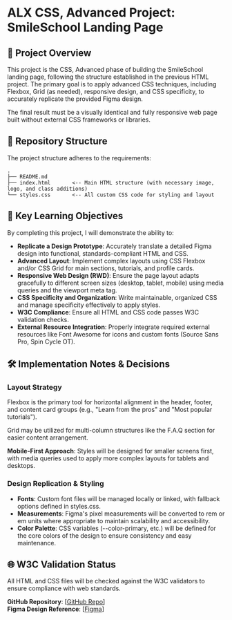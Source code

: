 # ALX CSS, Advanced Project: SmileSchool Landing Page

## 🎯 Project Overview

This project is the CSS, Advanced phase of building the SmileSchool landing page, following the structure established in the previous HTML project. The primary goal is to apply advanced CSS techniques, including Flexbox, Grid (as needed), responsive design, and CSS specificity, to accurately replicate the provided Figma design.

The final result must be a visually identical and fully responsive web page built without external CSS frameworks or libraries.

## 📁 Repository Structure

The project structure adheres to the requirements:

```
.
├── README.md
├── index.html       <-- Main HTML structure (with necessary image, logo, and class additions)
└── styles.css       <-- All custom CSS code for styling and layout
```

## 🚀 Key Learning Objectives

By completing this project, I will demonstrate the ability to:

- **Replicate a Design Prototype**: Accurately translate a detailed Figma design into functional, standards-compliant HTML and CSS.
- **Advanced Layout**: Implement complex layouts using CSS Flexbox and/or CSS Grid for main sections, tutorials, and profile cards.
- **Responsive Web Design (RWD)**: Ensure the page layout adapts gracefully to different screen sizes (desktop, tablet, mobile) using media queries and the viewport meta tag.
- **CSS Specificity and Organization**: Write maintainable, organized CSS and manage specificity effectively to apply styles.
- **W3C Compliance**: Ensure all HTML and CSS code passes W3C validation checks.
- **External Resource Integration**: Properly integrate required external resources like Font Awesome for icons and custom fonts (Source Sans Pro, Spin Cycle OT).

## 🛠️ Implementation Notes & Decisions

### Layout Strategy

Flexbox is the primary tool for horizontal alignment in the header, footer, and content card groups (e.g., "Learn from the pros" and "Most popular tutorials").

Grid may be utilized for multi-column structures like the F.A.Q section for easier content arrangement.

**Mobile-First Approach**: Styles will be designed for smaller screens first, with media queries used to apply more complex layouts for tablets and desktops.

### Design Replication & Styling

- **Fonts**: Custom font files will be managed locally or linked, with fallback options defined in styles.css.
- **Measurements**: Figma's pixel measurements will be converted to rem or em units where appropriate to maintain scalability and accessibility.
- **Color Palette**: CSS variables (--color-primary, etc.) will be defined for the core colors of the design to ensure consistency and easy maintenance.

## 🌐 W3C Validation Status

All HTML and CSS files will be checked against the W3C validators to ensure compliance with web standards.

**GitHub Repository**: [[GitHub Repo](https://github.com/Simby1/alx_html_css/tree/main/css_advanced)]  
**Figma Design Reference**: [[Figma](https://www.figma.com/design/2sSOEJ09uyUdEZVtsFftkm/Homepage--Copy-?node-id=3558-0&t=kkqcSKKPrREJDTGB-1)]
